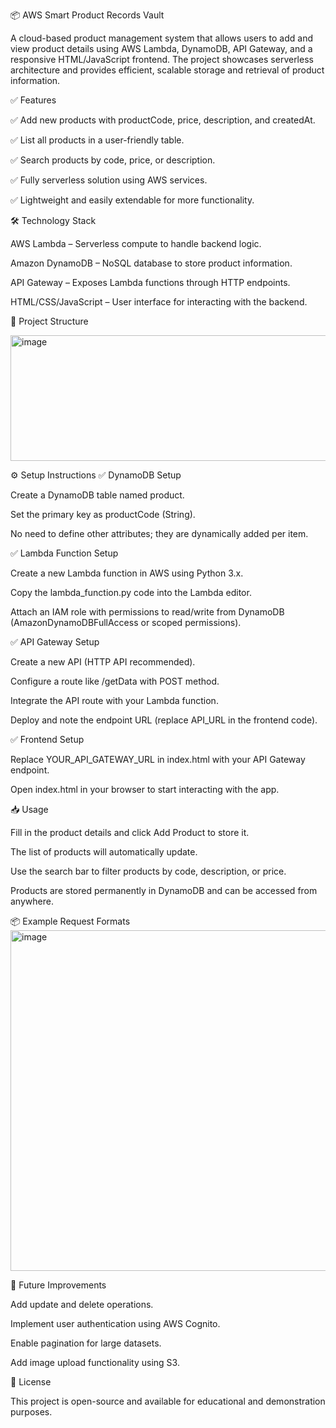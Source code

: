 📦 AWS Smart Product Records Vault

A cloud-based product management system that allows users to add and view product details using AWS Lambda, DynamoDB, API Gateway, and a responsive HTML/JavaScript frontend. The project showcases serverless architecture and provides efficient, scalable storage and retrieval of product information.

✅ Features

✅ Add new products with productCode, price, description, and createdAt.

✅ List all products in a user-friendly table.

✅ Search products by code, price, or description.

✅ Fully serverless solution using AWS services.

✅ Lightweight and easily extendable for more functionality.

🛠 Technology Stack

AWS Lambda – Serverless compute to handle backend logic.

Amazon DynamoDB – NoSQL database to store product information.

API Gateway – Exposes Lambda functions through HTTP endpoints.

HTML/CSS/JavaScript – User interface for interacting with the backend.

📂 Project Structure


<img width="796" height="201" alt="image" src="https://github.com/user-attachments/assets/571d8bdd-de0e-4353-8ab9-ae01795874dc" />


⚙ Setup Instructions
✅ DynamoDB Setup

Create a DynamoDB table named product.

Set the primary key as productCode (String).

No need to define other attributes; they are dynamically added per item.

✅ Lambda Function Setup

Create a new Lambda function in AWS using Python 3.x.

Copy the lambda_function.py code into the Lambda editor.

Attach an IAM role with permissions to read/write from DynamoDB (AmazonDynamoDBFullAccess or scoped permissions).

✅ API Gateway Setup

Create a new API (HTTP API recommended).

Configure a route like /getData with POST method.

Integrate the API route with your Lambda function.

Deploy and note the endpoint URL (replace API_URL in the frontend code).

✅ Frontend Setup

Replace YOUR_API_GATEWAY_URL in index.html with your API Gateway endpoint.

Open index.html in your browser to start interacting with the app.

📥 Usage

Fill in the product details and click Add Product to store it.

The list of products will automatically update.

Use the search bar to filter products by code, description, or price.

Products are stored permanently in DynamoDB and can be accessed from anywhere.

📦 Example Request Formats
<img width="836" height="545" alt="image" src="https://github.com/user-attachments/assets/dcd5e59b-0f92-4e39-ba59-2636fa8814c1" />


🚀 Future Improvements

Add update and delete operations.

Implement user authentication using AWS Cognito.

Enable pagination for large datasets.

Add image upload functionality using S3.

📄 License

This project is open-source and available for educational and demonstration purposes.

